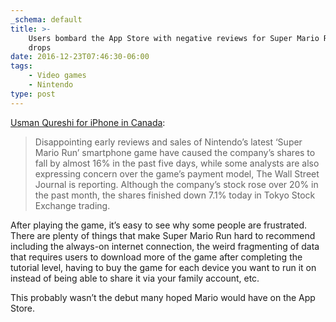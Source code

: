 ```yaml
---
_schema: default
title: >-
    Users bombard the App Store with negative reviews for Super Mario Run, stock
    drops
date: 2016-12-23T07:46:30-06:00
tags:
    - Video games
    - Nintendo
type: post
---
```

[Usman Qureshi for iPhone in Canada](https://www.iphoneincanada.ca/news/nintendo-shares-plunge-due-to-super-mario/):

> Disappointing early reviews and sales of Nintendo’s latest ‘Super Mario Run’ smartphone game have caused the company’s shares to fall by almost 16% in the past five days, while some analysts are also expressing concern over the game’s payment model, The Wall Street Journal is reporting. Although the company’s stock rose over 20% in the past month, the shares finished down 7.1% today in Tokyo Stock Exchange trading.

After playing the game, it’s easy to see why some people are frustrated. There are plenty of things that make Super Mario Run hard to recommend including the always-on internet connection, the weird fragmenting of data that requires users to download more of the game after completing the tutorial level, having to buy the game for each device you want to run it on instead of being able to share it via your family account, etc.

This probably wasn’t the debut many hoped Mario would have on the App Store.